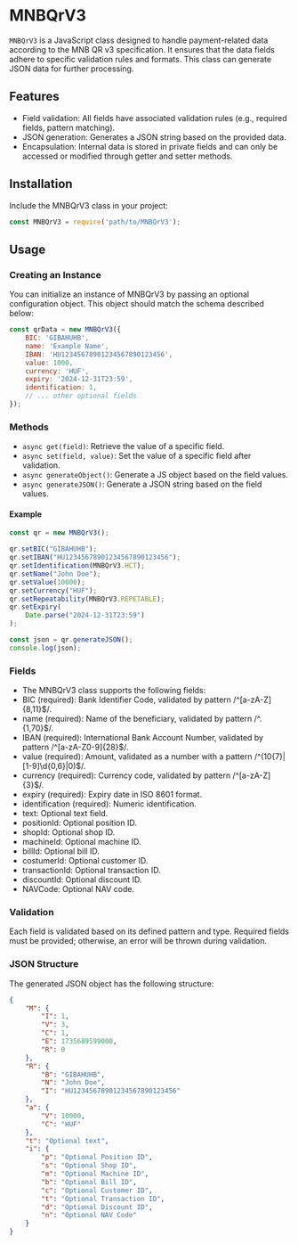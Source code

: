 # MNBQrV3

`MNBQrV3` is a JavaScript class designed to handle payment-related data according to the MNB QR v3 specification. It ensures that the data fields adhere to specific validation rules and formats. This class can generate JSON data for further processing.

## Features
- Field validation: All fields have associated validation rules (e.g., required fields, pattern matching).
- JSON generation: Generates a JSON string based on the provided data.
- Encapsulation: Internal data is stored in private fields and can only be accessed or modified through getter and setter methods.

## Installation
Include the MNBQrV3 class in your project:
```javascript
const MNBQrV3 = require('path/to/MNBQrV3');
```

## Usage
### Creating an Instance
You can initialize an instance of MNBQrV3 by passing an optional configuration object. This object should match the schema described below:
```javascript
const qrData = new MNBQrV3({
    BIC: 'GIBAHUHB',
    name: 'Example Name',
    IBAN: 'HU12345678901234567890123456',
    value: 1000,
    currency: 'HUF',
    expiry: '2024-12-31T23:59',
    identification: 1,
    // ... other optional fields
});
```
### Methods
- `async get(field)`: Retrieve the value of a specific field.
- `async set(field, value)`: Set the value of a specific field after validation.
- `async generateObject()`: Generate a JS object based on the field values.
- `async generateJSON()`: Generate a JSON string based on the field values.

#### Example
```javascript
const qr = new MNBQrV3();

qr.setBIC("GIBAHUHB");
qr.setIBAN("HU12345678901234567890123456");
qr.setIdentification(MNBQrV3.HCT);
qr.setName("John Doe");
qr.setValue(10000);
qr.setCurrency("HUF");
qr.setRepeatability(MNBQrV3.REPETABLE);
qr.setExpiry(
    Date.parse("2024-12-31T23:59")
);

const json = qr.generateJSON();
console.log(json);
```

### Fields
- The MNBQrV3 class supports the following fields:
- BIC (required): Bank Identifier Code, validated by pattern /^[a-zA-Z]{8,11}$/.
- name (required): Name of the beneficiary, validated by pattern /^.{1,70}$/.
- IBAN (required): International Bank Account Number, validated by pattern /^[a-zA-Z0-9]{28}$/.
- value (required): Amount, validated as a number with a pattern /^(10{7}|[1-9]\d{0,6}|0)$/.
- currency (required): Currency code, validated by pattern /^[a-zA-Z]{3}$/.
- expiry (required): Expiry date in ISO 8601 format.
- identification (required): Numeric identification.
- text: Optional text field.
- positionId: Optional position ID.
- shopId: Optional shop ID.
- machineId: Optional machine ID.
- billId: Optional bill ID.
- costumerId: Optional customer ID.
- transactionId: Optional transaction ID.
- discountId: Optional discount ID.
- NAVCode: Optional NAV code.

### Validation
Each field is validated based on its defined pattern and type. Required fields must be provided; otherwise, an error will be thrown during validation.

### JSON Structure
The generated JSON object has the following structure:
```json
{
    "M": {
        "I": 1,
        "V": 3,
        "C": 1,
        "E": 1735689599000,
        "R": 0
    },
    "R": {
        "B": "GIBAHUHB",
        "N": "John Doe",
        "I": "HU12345678901234567890123456"
    },
    "a": {
        "V": 10000,
        "C": "HUF"
    },
    "t": "Optional text",
    "i": {
        "p": "Optional Position ID",
        "s": "Optional Shop ID",
        "m": "Optional Machine ID",
        "b": "Optional Bill ID",
        "c": "Optional Customer ID",
        "t": "Optional Transaction ID",
        "d": "Optional Discount ID",
        "n": "Optional NAV Code"
    }
}
```


